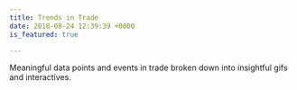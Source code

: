 ```yaml
---
title: Trends in Trade
date: 2018-08-24 12:39:39 +0000
is_featured: true

---
```

Meaningful data points and events in trade broken down into insightful gifs and interactives.